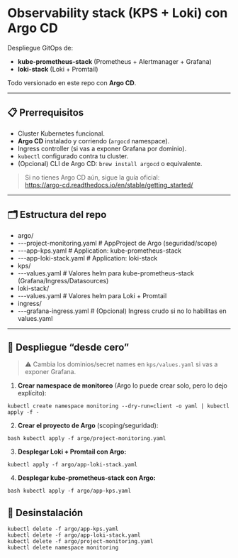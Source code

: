 # Observability stack (KPS + Loki) con Argo CD

Despliegue GitOps de:

- **kube-prometheus-stack** (Prometheus + Alertmanager + Grafana)
- **loki-stack** (Loki + Promtail)

Todo versionado en este repo con **Argo CD**.

---

## 📋 Prerrequisitos

- Cluster Kubernetes funcional.
- **Argo CD** instalado y corriendo (`argocd` namespace).
- Ingress controller (si vas a exponer Grafana por dominio).
- `kubectl` configurado contra tu cluster.
- (Opcional) CLI de Argo CD: `brew install argocd` o equivalente.

> Si no tienes Argo CD aún, sigue la guía oficial:  
> https://argo-cd.readthedocs.io/en/stable/getting_started/

---

## 🗂️ Estructura del repo

- argo/
- ---project-monitoring.yaml # AppProject de Argo (seguridad/scope)
- ---app-kps.yaml # Application: kube-prometheus-stack
- ---app-loki-stack.yaml # Application: loki-stack
- kps/
- ---values.yaml # Valores helm para kube-prometheus-stack (Grafana/Ingress/Datasources)
- loki-stack/
- ---values.yaml # Valores helm para Loki + Promtail
- ingress/
- ---grafana-ingress.yaml # (Opcional) Ingress crudo si no lo habilitas en values.yaml


---

## 🚀 Despliegue “desde cero”

> ⚠️ Cambia los dominios/secret names en `kps/values.yaml` si vas a exponer Grafana.

1. **Crear namespace de monitoreo** (Argo lo puede crear solo, pero lo dejo explícito):

```
kubectl create namespace monitoring --dry-run=client -o yaml | kubectl apply -f -
```

2. **Crear el proyecto de Argo** (scoping/seguridad):

```
bash kubectl apply -f argo/project-monitoring.yaml
```

3. **Desplegar Loki + Promtail con Argo:**

```
kubectl apply -f argo/app-loki-stack.yaml
```

4. **Desplegar kube-prometheus-stack con Argo:**

```
bash kubectl apply -f argo/app-kps.yaml
```

## 🧹 Desinstalación

```
kubectl delete -f argo/app-kps.yaml
kubectl delete -f argo/app-loki-stack.yaml
kubectl delete -f argo/project-monitoring.yaml
kubectl delete namespace monitoring
```